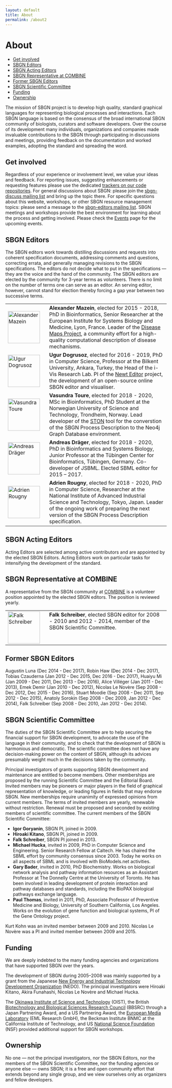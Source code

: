 ```yaml
---
layout: default
title: About
permalink: /about2
---
```


# About

*  [Get involved](#get-involved)
*  [SBGN Editors](#sbgn-editors)
*  [SBGN Acting Editors](#sbgn-acting-editors)
*  [SBGN Representative at COMBINE](#sbgn-representative-at-combine)
*  [Former SBGN Editors](#former-sbgn-editors)
*  [SBGN Scientific Committee](#sbgn-scientific-committee)
*  [Funding](#funding)
*  [Ownership](#ownership)

The mission of SBGN project is to develop high quality, standard graphical languages for representing biological processes and interactions.
Each SBGN language is based on the consensus of the broad international SBGN community of biologists, curators and software developers.
Over the course of its development many individuals, organizations and companies made invaluable contributions to the SBGN through participating in discussions and meetings, providing feedback on the documentation and worked examples, adopting the standard and spreading the word.

## Get involved

Regardless of your experience or involvement level, we value your ideas and feedback.
For reporting issues, suggesting enhancements or requesting features please use the dedicated [trackers on our code repositories](https://github.com/sbgn/sbgn).
For general discussions about SBGN: please join the [sbgn-discuss mailing list](https://groups.google.com/forum/#!forum/sbgn-discuss) and bring up the topic there.
For specific questions about this website, workshops, or other SBGN resource management topics: please send a message to the [sbgn-editors mailing list](mailto:sbgn-editors@googlegroups.com).
SBGN meetings and workshops provide the best environment for learning about the process and getting involved. Please check the [Events](events) page for the upcoming events.

## SBGN Editors

The SBGN editors work towards distilling discussions and requests into coherent specification documents, addressing comments and questions, correcting errata, and generally managing revisions to the SBGN specifications.
The editors do not decide what to put in the specifications — they are the voice and the hand of the community.
The SBGN editors are elected by the community for 3-year terms as volunteers. There is no limit on the number of terms one can serve as an editor. An serving editor, however, cannot stand for election thereby forcing a gap year between two successive terms.

<table>
    <tr>
        <td style="width:105px; text-align:left;"><img src="https://sbgn.github.io/sbgn/images/about/photo-mazein.png" alt="Alexander Mazein" width="100"/></td>
        <td style="text-align:left; vertical-align:top; padding-left:1em;"><strong>Alexander Mazein</strong>, elected for 2015 - 2018, PhD in Bioinformatics, Senior Researcher at the European Institute for Systems Biology and Medicine, Lyon, France. Leader of the <a href="http://disease-maps.org/" target="_blank">Disease Maps Project</a>, a community effort for a high-quality computational description of disease mechanisms.</td>
    </tr>
    <tr>
        <td style="width:105px; text-align:left;"><img src="https://sbgn.github.io/sbgn/images/about/photo-dogrusoz.png" alt="Ugur Dogrusoz" width="100"/></td>
        <td style="text-align:left; vertical-align:top; padding-left:1em;"><strong>Ugur Dogrusoz</strong>, elected for 2016 - 2019, PhD in Computer Science, Professor at the Bilkent University, Ankara, Turkey, the Head of the i-Vis Research Lab. PI of the <a href="http://newteditor.org/" target="_blank">Newt Editor</a> project, the development of an open-source online SBGN editor and visualiser.</td>
    </tr>
    <tr>
        <td style="width:105px; text-align:left;"><img src="https://sbgn.github.io/sbgn/images/about/photo-toure.jpg" alt="Vasundra Toure" width="100"/></td>
        <td style="text-align:left; vertical-align:top; padding-left:1em;"><strong>Vasundra Toure</strong>, elected for 2018 - 2020, MSc in Bioinformatics, PhD Student at the Norwegian University of Science and Technology, Trondheim, Norway. Lead developer of the <a href="https://doi.org/10.1186/s12859-016-1394-x" target="_blank">STON</a> tool for the converstion of the SBGN Process Description to the Neo4j Graph Database environment.</td>
    </tr>
    <tr>
        <td style="width:105px; text-align:left;"><img src="https://sbgn.github.io/sbgn/images/about/photo-drager.png" alt="Andreas Dräger" width="100"/></td>
        <td style="text-align:left; vertical-align:top; padding-left:1em;"><strong>Andreas Dräger</strong>, elected for 2018 - 2020, PhD in Bioinformatics and Systems Biology, Junior Professor at the Tübingen Center for Bioinformatics, Tübingen, Germany. Co-developer of JSBML. Elected SBML editor for 2015 – 2017.</td>
    </tr>
    <tr>
        <td style="width:105px; text-align:left;"><img src="https://sbgn.github.io/sbgn/images/about/photo-rougny.png" alt="Adrien Rougny" width="100"/></td>
        <td style="text-align:left; vertical-align:top; padding-left:1em;"><strong>Adrien Rougny</strong>, elected for 2018 - 2020, PhD in Computer Science, Researcher at the National Institute of Advanced Industrial Science and Technology, Tokyo, Japan. Leader of the ongoing work of preparing the next version of the SBGN Process Description specification.</td>
    </tr>
</table>

<!--
|Current editors                     |Name               | Election period      |
| ---------------------------------- |:-----------------:|:--------------------:|
| ![Mazein](https://sbgn.github.io/sbgn/images/about/photo-mazein.png)         | Alexander Mazein    | 2015 - 2018  |
| ![Dogrusoz](https://sbgn.github.io/sbgn/images/about/photo-dogrusoz.png)     | Ugur Dogrusoz       | 2016 - 2019  |
| ![Toure](https://sbgn.github.io/sbgn/images/about/photo-toure.jpg)           | Vasundra Toure      | 2018 - 2020  |
| ![Drager](https://sbgn.github.io/sbgn/images/about/photo-drager.png)         | Andreas Dräger      | 2018 - 2020  |
| ![Rougny](https://sbgn.github.io/sbgn/images/about/photo-rougny.png)         | Adrien Rougny       | 2018 - 2020  |
-->

## SBGN Acting Editors

Acting Editors are selected among active contributors and are appointed by the elected SBGN Editors. Acting Editors work on particular tasks for intensifying the development of the standard.

<!--
|Current editors                     |Name               | Period               |
| ---------------------------------- |:-----------------:|:--------------------:|
|                                    |                   | 2018 - Present       |      
-->

## SBGN Representative at COMBINE

A representative from the SBGN community at [COMBINE](https://co.mbine.org/) is a volunteer position appointed by the elected SBGN editors. The position is reviewed yearly.

<table>
    <tr>
        <td style="width:105px; text-align:left;"><img src="https://sbgn.github.io/sbgn/images/about/photo-schreiber.jpg" alt="Falk Schreiber" width="100"/></td>
        <td style="text-align:left; vertical-align:top; padding-left:1em;"><strong>Falk Schreiber</strong>, elected SBGN editor for 2008 - 2010 and 2012 - 2014, member of the SBGN Scientific Committee.</td>
    </tr>
</table>

## Former SBGN Editors

Augustin Luna (Dec 2014 - Dec 2017), 
Robin Haw (Dec 2014 - Dec 2017), 
Tobias Czauderna (Jan 2012 - Dec 2015, Dec 2016 - Dec 2017), 
Huaiyu Mi (Jan 2009 - Dec 2011, Dec 2013 - Dec 2016), 
Alice Villéger (Jan 2011 - Dec 2013), 
Emek Demir  (Jan 2010 - Dec 2012), 
Nicolas Le Novère (Sep 2008 - Dec 2012, Dec 2015 - Dec 2016), 
Stuart Moodie (Sep 2008 - Dec 2011, Sep 2012 - Dec 2015), 
Anatoly Sorokin (Sep 2008 - Dec 2009, Jan 2012 - Dec 2014), 
Falk Schreiber (Sep 2008 - Dec 2010, Jan 2012 - Dec 2014).

<!--
|Former editors                     |Name               | Election period      |
| --------------------------------- |:-----------------:|:--------------------:|
| ![Luna](https://sbgn.github.io/sbgn/images/about/photo-luna.png)                      | Augustin Luna        | Dec 2014 - Dec 2017 |
| ![Haw](https://sbgn.github.io/sbgn/images/about/photo-haw.png)                        | Robin Haw            | Dec 2014 - Dec 2017 |
| ![Le Novère](https://sbgn.github.io/sbgn/images/about/photo-lenovere.jpg)             | Nicolas Le Novère    | Dec 2015 - Dec 2016 <br> Sep 2008 - Dec 2012 |
| ![Mi](https://sbgn.github.io/sbgn/images/about/photo-mi.jpg)                          | Huaiyu Mi            | Dec 2013 - Dec 2016 <br> Jan 2009 - Dec 2011 |
| ![Czauderna](https://sbgn.github.io/sbgn/images/about/photo-czauderna.jpg)            | Tobias Czauderna     | Dec 2016 - Dec 2017 <br> Jan 2012 - Dec 2015 |
| ![Moodie](https://sbgn.github.io/sbgn/images/about/photo-moodie.jpg)                  | Stuart Moodie        | Sep 2012 - Dec 2015 <br> Sep 2008 - Dec 2011 |
| ![Schreiber](https://sbgn.github.io/sbgn/images/about/photo-schreiber.jpg)            | Falk Schreiber       | Jan 2012 - Dec 2014 <br> Sep 2008 - Dec 2010 |
| ![Sorokin](https://sbgn.github.io/sbgn/images/about/photo-sorokin.jpg)                | Anatoly Sorokin      | Jan 2012 - Dec 2014 <br> Sep 2008 - Dec 2009 |
| ![Villéger](https://sbgn.github.io/sbgn/images/about/photo-villeger.jpg)              | Alice Villéger       | Jan 2011 - Dec 2013 |
| ![Demir](https://sbgn.github.io/sbgn/images/about/photo-demir.jpg)                    | Emek Demir           | Jan 2010 - Dec 2012 |
-->

## SBGN Scientific Committee

The duties of the SBGN Scientific Committee are to help securing the financial support for SBGN development, to advocate the use of the language in their community, and to check that the development of SBGN is harmonious and democratic. The scientific committee does not have any decision-making power on the content of SBGN, although its advices presumably weight much in the decisions taken by the community.

Principal investigators of grants supporting SBGN development and maintenance are entitled to become members. Other memberships are proposed by the running Scientific Committee and the Editorial Board. Invited members may be pioneers or major players in the field of graphical representation of knowledge, or leading figures in fields that may endorse SBGN. New memberships require unanimity of expressed opinions from current members. The terms of invited members are yearly, renewable without restriction. Renewal must be proposed and seconded by existing members of scientific committee. The current members of the SBGN Scientific Committee:

<!--
|Current members                 |Name               | More information     |
| ------------------------------ |:-----------------:|:--------------------:|
| ![Goryyanin](https://sbgn.github.io/sbgn/images/about/photo-goryanin.jpg) | Igor Goryanin | SBGN PI joined in 2009. |
| ![Kitano](https://sbgn.github.io/sbgn/images/about/photo-kitano.jpg) | Hiroaki Kitano | SBGN PI joined in 2009. |
| ![Schreiber](https://sbgn.github.io/sbgn/images/about/photo-schreiber.jpg) | Falk Schreiber | SBGN PI joined in 2013. |
| ![Hucka](https://sbgn.github.io/sbgn/images/about/photo-hucka.jpg) | Michael Hucka | Invited in 2009. Ph.D. in Computer Science and <br>Engineering. Senior Research Fellow at Caltech. He has <br>chaired the SBML effort by community consensus since <br>2003. Today he works on all aspects of SBML and is <br>involved with BioModels.net activities. |
| ![Bader](https://sbgn.github.io/sbgn/images/about/photo-bader.png) | Gary Bader | Invited in 2010. Ph.D. Biochemistry. Works <br>on biological network analysis and pathway information <br>resources as an Assistant Professor at The Donnelly <br>Centre at the University of Toronto. He has been <br>involved in leading development of protein interaction <br>and pathway databases and standards, including <br>the BioPAX biological pathways exchange language. |
| ![Thomas](https://sbgn.github.io/sbgn/images/about/photo-thomas.jpg) | Paul Thomas | Invited in 2011. Ph.D. Associate Professor <br>of Preventive Medicine (Chief, Division of Bioinformatics) <br>and Biology, University of Southern California, Los <br>Angeles. Works on the evolution of gene function and <br>biological systems, and is a PI of the Gene Ontology project. |
-->

* <strong>Igor Goryanin</strong>, SBGN PI, joined in 2009.
* <strong>Hiroaki Kitano</strong>, SBGN PI, joined in 2009.
* <strong>Falk Schreiber</strong>, SBGN PI joined in 2013.
* <strong>Michael Hucka</strong>, invited in 2009, PhD in Computer Science and Engineering. Senior Research Fellow at Caltech. He has chaired the SBML effort by community consensus since 2003. Today he works on all aspects of SBML and is involved with BioModels.net activities.
* <strong>Gary Bader</strong>, invited in 2010, PhD Biochemistry. Works on biological network analysis and pathway information resources as an Assistant Professor at The Donnelly Centre at the University of Toronto. He has been involved in leading development of protein interaction and pathway databases and standards, including the BioPAX biological pathways exchange language.
* <strong>Paul Thomas</strong>, invited in 2011, PhD, Associate Professor of Preventive Medicine and Biology, University of Southern California, Los Angeles. Works on the evolution of gene function and biological systems, PI of the Gene Ontology project.

Kurt Kohn was an invited member between 2009 and 2010. Nicolas Le Novère was a PI and invited member between 2009 and 2015.

## Funding

We are deeply indebted to the many funding agencies and organizations that have supported SBGN over the years. 

The development of SBGN during 2005–2008 was mainly supported by a grant from the Japanese [New Energy and Industrial Technology Development Organization](http://www.nedo.go.jp/) (NEDO). The principal investigators were Hiroaki Kitano, Akira Funahashi, Nicolas Le Novère and Michael Hucka.

The [Okinawa Institute of Science and Technology](http://www.oist.jp/) (OIST), the British [Biotechnology and Biological Sciences Research Council](http://www.bbsrc.ac.uk/) (BBSRC) through a Japan Partnering Award, and a US Partnering Award, the [European Media Laboratory](http://www.eml-r.org/) (EML Research GmbH), the Beckman Institute BNMC at the California Institute of Technology, and US [National Science Foundation](www.nsf.gov) (NSF) provided additional support for SBGN workshops.

## Ownership

No one — not the principal investigators, nor the SBGN Editors, nor the members of the SBGN Scientific Committee, nor the funding agencies or anyone else — owns SBGN; it is a free and open community effort that extends beyond any single group, and we view ourselves only as organizers and fellow developers.
